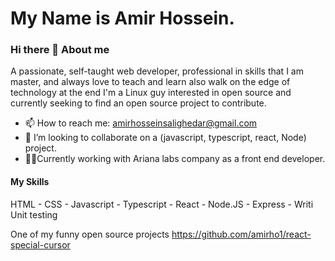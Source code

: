 # My Name is Amir Hossein.

### Hi there 👋 About me

A passionate, self-taught web developer, professional in skills that I am master, and always love
to teach and learn also walk on the edge of technology at the end I'm a Linux guy interested in
open source and currently seeking to find an open source project to contribute.

- 📫 How to reach me: amirhosseinsalighedar@gmail.com
- 👯 I’m looking to collaborate on a (javascript, typescript, react, Node) project.
- 👨‍💻Currently working with Ariana labs company as a front end developer.

#### My Skills

HTML - CSS - Javascript - Typescript - React - Node.JS - Express - Writi Unit testing

One of my funny open source projects https://github.com/amirho1/react-special-cursor

<!--
**amirho1/amirho1** is a ✨ _special_ ✨ repository because its `README.md` (this file) appears on your GitHub profile.

Here are some ideas tgit@github.com:amirho1/amirho1.gito get you started:

- 🔭 I’m currently working on ...
- 🌱 I’m currently learning ...
- 🤔 I’m looking for help with ...
- 💬 Ask me about ...
- 📫 How to reach me: ...
- 😄 Pronouns: ...
- ⚡ Fun fact: ...
-->
